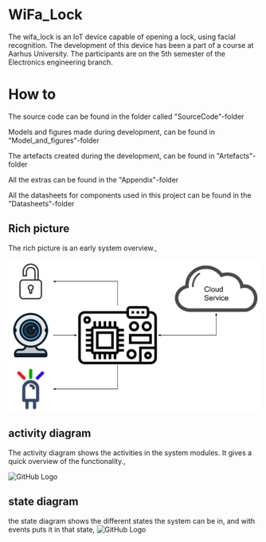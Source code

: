 # WiFa_Lock
The wifa_lock is an IoT device capable of opening a lock, using facial recognition.
The development of this device has been a part of a course at Aarhus University.
The participants are on the 5th semester of the Electronics engineering branch.

# How to
The source code can be found in the folder called "SourceCode"-folder

Models and figures made during development, can be found in "Model_and_figures"-folder

The artefacts created during the development, can be found in "Artefacts"-folder

All the extras can be found in the "Appendix"-folder

All the datasheets for components used in this project can be found in the "Datasheets"-folder

## Rich picture
The rich picture is an early system overview.,

![GitHub Logo](/Models_and_figures/RichPicture.png)

## activity diagram
The activity diagram shows the activities in the system modules. It gives a quick overview of the functionality.,

![GitHub Logo](/images/aktivitetsdiagran.png)

## state diagram
the state diagram shows the different states the system can be in, and with events puts it in that state,
![GitHub Logo](/images/stateDiagram.png)

